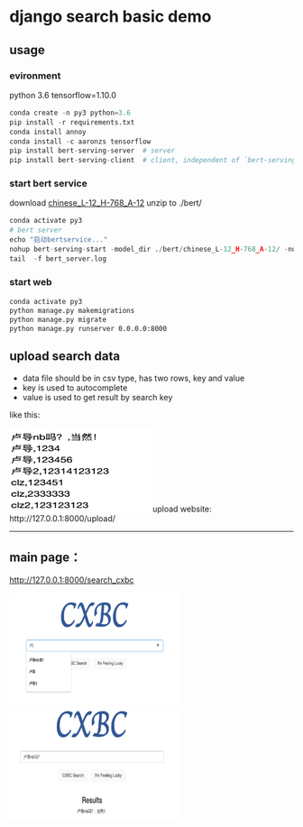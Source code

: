 # django search basic demo 

## usage 

### evironment
python 3.6 tensorflow=1.10.0

```python
conda create -n py3 python=3.6
pip install -r requirements.txt
conda install annoy
conda install -c aaronzs tensorflow
pip install bert-serving-server  # server
pip install bert-serving-client  # client, independent of `bert-serving-server`
```

### start bert service
download [chinese_L-12_H-768_A-12](https://storage.googleapis.com/bert_models/2018_11_03/chinese_L-12_H-768_A-12.zip) unzip to ./bert/ 
```python
conda activate py3
# bert server
echo "启动bertservice..."
nohup bert-serving-start -model_dir ./bert/chinese_L-12_H-768_A-12/ -num_worker=1 -port=4000 -port_out=4001 > bert_server.log &
tail  -f bert_server.log
```

### start web
```
conda activate py3
python manage.py makemigrations 
python manage.py migrate
python manage.py runserver 0.0.0.0:8000
```


##  upload search data
- data file should be in csv type, has two rows, key and value
- key is used to autocomplete
- value is used to get result by search key 

like this:

<img width="250" height="150" src="https://github.com/chenlongzhen/DjangoProject-SearchDemo/blob/master/readmepic/3.png"/>
upload website:
http://127.0.0.1:8000/upload/

---

## main page：

http://127.0.0.1:8000/search_cxbc

<img width="300" height="200" src="https://github.com/chenlongzhen/DjangoProject-SearchDemo/blob/master/readmepic/1.png"/>

<img width="300" height="200" src="https://github.com/chenlongzhen/DjangoProject-SearchDemo/blob/master/readmepic/2.png"/>
